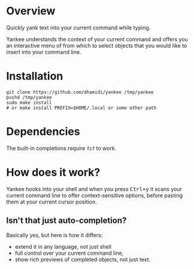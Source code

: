 # Overview

Quickly yank text into your current command while typing.

Yankee understands the context of your current command and offers you an interactive menu of
from which to select objects that you would like to insert into your command line.

<!-- screencast of demo here -->

# Installation

```
git clone https://github.com/dhamidi/yankee /tmp/yankee
pushd /tmp/yankee
sudo make install 
# or make install PREFIX=$HOME/.local or some other path
```

# Dependencies

The built-in completions require `fzf` to work.

# How does it work?

Yankee hooks into your shell and when you press <kbd>Ctrl+y</kbd> it scans your current 
command line to offer context-sensitive options, before pasting them at your current cursor position.

## Isn't that just auto-completion?

Basically yes, but here is how it differs:

* extend it in any language, not just shell
* full control over your current command line,
* show rich previews of completed objects, not just text.



